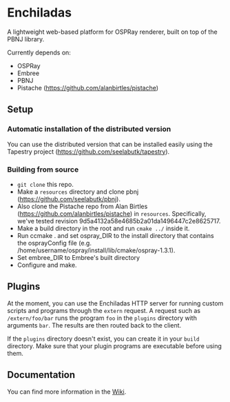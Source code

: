 # Enchiladas

A lightweight web-based platform for OSPRay renderer, built on top of the PBNJ library.

Currently depends on:

- OSPRay
- Embree
- PBNJ
- Pistache (https://github.com/alanbirtles/pistache)

## Setup

### Automatic installation of the distributed version

You can use the distributed version that can be installed easily using the Tapestry project (https://github.com/seelabutk/tapestry).

### Building from source

- `git clone` this repo.
- Make a `resources` directory and clone pbnj (https://github.com/seelabutk/pbnj).
- Also clone the Pistache repo from Alan Birtles (https://github.com/alanbirtles/pistache) in `resources`. Specifically, we've tested revision 9d5a4132a58e4685b2a01da1496447c2e8625717.
- Make a build directory in the root and run `cmake ../` inside it.
- Run ccmake . and set ospray_DIR to the install directory that contains the osprayConfig file (e.g. /home/username/ospray/install/lib/cmake/ospray-1.3.1). 
- Set embree_DIR to Embree's built directory
- Configure and make.

## Plugins

At the moment, you can use the Enchiladas HTTP server for running custom scripts and programs through the `extern` request. 
A request such as `/extern/foo/bar` runs the program `foo` in the `plugins` directory with arguments `bar`. The results are then routed back to the client. 

If the `plugins` directory doesn't exist, you can create it in your `build` directory. Make sure that your plugin programs are executable before using them. 

## Documentation 

You can find more information in the [Wiki](https://github.com/seelabutk/enchiladas/wiki).
